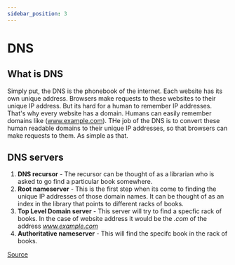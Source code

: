 ```yaml
---
sidebar_position: 3
---
```


# DNS

## What is DNS
Simply put, the DNS is the phonebook of the internet. Each website has its own unique address. Browsers make requests to these websites to their unique IP address. But its hard for a human to remember IP addresses. That's why every website has a domain. Humans can easily remember domains like (www.example.com). THe job of the DNS is to convert these human readable domains to their unique IP addresses, so that browsers can make requests to them. As simple as that.


## DNS servers

1. **DNS recursor** - The recursor can be thought of as a librarian who is asked to go find a particular book somewhere.
2. **Root nameserver** - This is the first step when its come to finding the unique IP addresses of those domain names. It can be thought of as an index in the library that points to different racks of books.
3. **Top Level Domain server** - This server will try to find a specfic rack of books. In the case of website address it would be the *.com* of the address *www.example.com*
4. **Authoritative nameserver** - This will find the specifc book in the rack of books.

[Source](https://www.cloudflare.com/en-in/learning/dns/what-is-dns/)
